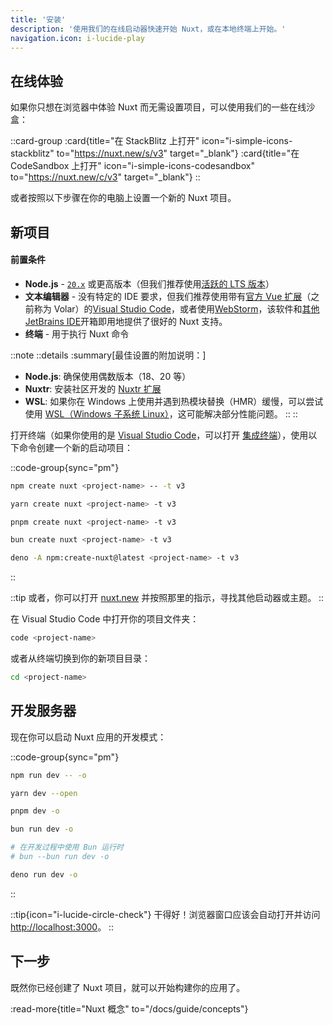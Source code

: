 ```yaml
---
title: '安装'
description: '使用我们的在线启动器快速开始 Nuxt，或在本地终端上开始。'
navigation.icon: i-lucide-play
---
```


## 在线体验

如果你只想在浏览器中体验 Nuxt 而无需设置项目，可以使用我们的一些在线沙盒：

::card-group
  :card{title="在 StackBlitz 上打开" icon="i-simple-icons-stackblitz" to="https://nuxt.new/s/v3" target="_blank"}
  :card{title="在 CodeSandbox 上打开" icon="i-simple-icons-codesandbox" to="https://nuxt.new/c/v3" target="_blank"}
::

或者按照以下步骤在你的电脑上设置一个新的 Nuxt 项目。

## 新项目

<!-- TODO: 需要修复 nuxt/nuxt.com 上游 -->
<!-- markdownlint-disable-next-line MD001 -->
#### 前置条件

- **Node.js** - [`20.x`](https://node.zhcndoc.com/en) 或更高版本（但我们推荐使用[活跃的 LTS 版本](https://github.com/nodejs/release#release-schedule)）
- **文本编辑器** - 没有特定的 IDE 要求，但我们推荐使用带有[官方 Vue 扩展](https://marketplace.visualstudio.com/items?itemName=Vue.volar)（之前称为 Volar）的[Visual Studio Code](https://code.visualstudio.com/)，或者使用[WebStorm](https://www.jetbrains.com/webstorm/)，该软件和[其他 JetBrains IDE](https://www.jetbrains.com/ides/)开箱即用地提供了很好的 Nuxt 支持。
- **终端** - 用于执行 Nuxt 命令

::note
  ::details
  :summary[最佳设置的附加说明：]
  - **Node.js**: 确保使用偶数版本（18、20 等）
  - **Nuxtr**: 安装社区开发的 [Nuxtr 扩展](https://marketplace.visualstudio.com/items?itemName=Nuxtr.nuxtr-vscode)
  - **WSL**: 如果你在 Windows 上使用并遇到热模块替换（HMR）缓慢，可以尝试使用 [WSL（Windows 子系统 Linux）](https://docs.microsoft.com/en-us/windows/wsl/install)，这可能解决部分性能问题。
  ::
::

打开终端（如果你使用的是 [Visual Studio Code](https://code.visualstudio.com)，可以打开 [集成终端](https://code.visualstudio.com/docs/editor/integrated-terminal)），使用以下命令创建一个新的启动项目：

::code-group{sync="pm"}

```bash [npm]
npm create nuxt <project-name> -- -t v3
```

```bash [yarn]
yarn create nuxt <project-name> -t v3
```

```bash [pnpm]
pnpm create nuxt <project-name> -t v3
```

```bash [bun]
bun create nuxt <project-name> -t v3
```

```bash [deno]
deno -A npm:create-nuxt@latest <project-name> -t v3
```

::

::tip
或者，你可以打开 [nuxt.new](https://nuxt.new) 并按照那里的指示，寻找其他启动器或主题。
::

在 Visual Studio Code 中打开你的项目文件夹：

```bash [Terminal]
code <project-name>
```

或者从终端切换到你的新项目目录：

```bash
cd <project-name>
```

## 开发服务器

现在你可以启动 Nuxt 应用的开发模式：

::code-group{sync="pm"}

```bash [npm]
npm run dev -- -o
```

```bash [yarn]
yarn dev --open
```

```bash [pnpm]
pnpm dev -o
```

```bash [bun]
bun run dev -o

# 在开发过程中使用 Bun 运行时
# bun --bun run dev -o
```

```bash [deno]
deno run dev -o
```
::

::tip{icon="i-lucide-circle-check"}
干得好！浏览器窗口应该会自动打开并访问 <http://localhost:3000>。
::

## 下一步

既然你已经创建了 Nuxt 项目，就可以开始构建你的应用了。

:read-more{title="Nuxt 概念" to="/docs/guide/concepts"}
